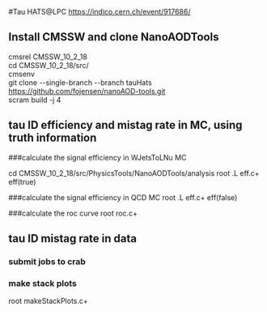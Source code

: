 #Tau HATS@LPC
https://indico.cern.ch/event/917686/


## Install CMSSW and clone NanoAODTools

cmsrel CMSSW_10_2_18  
cd CMSSW_10_2_18/src/  
cmsenv  
git clone --single-branch --branch tauHats https://github.com/fojensen/nanoAOD-tools.git  
scram build -j 4

## tau ID efficiency and mistag rate in MC, using truth information
###calculate the signal efficiency in WJetsToLNu MC

cd CMSSW_10_2_18/src/PhysicsTools/NanoAODTools/analysis
root
.L eff.c+
eff(true)
         
###calculate the signal efficiency in QCD MC
root
.L eff.c+
eff(false)

###calculate the roc curve
root roc.c+

## tau ID mistag rate in data

### submit jobs to crab

### make stack plots
root makeStackPlots.c+



